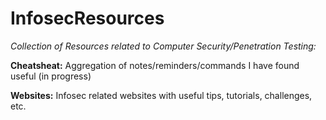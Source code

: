 # InfosecResources
*Collection of Resources related to Computer Security/Penetration Testing:*

**Cheatsheat:** Aggregation of notes/reminders/commands I have found useful (in progress)

**Websites:** Infosec related websites with useful tips, tutorials, challenges, etc.

